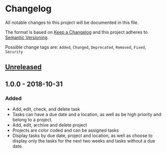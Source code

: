 # Changelog
All notable changes to this project will be documented in this file.

The format is based on [Keep a Changelog](http://keepachangelog.com/en/1.0.0/)
and this project adheres to [Semantic Versioning](http://semver.org/spec/v2.0.0.html).

Possible change tags are: ``Added``, ``Changed``, ``Deprecated``, ``Removed``, ``Fixed``, ``Security``


## [Unreleased]

## 1.0.0 - 2018-10-31
### Added
- Add, edit, check, and delete task
- Tasks can have a due date and a location, as well as be high priority and belong to a project.
- Add, edit, archive and delete project
- Projects are color coded and can be assigned tasks
- Display tasks by due date, project and location, as well as choose to display only the tasks for the next two weeks and tasks without a due date.

[Unreleased]: https://github.com/sophieau/lifester/compare/v1.0.0...HEAD
